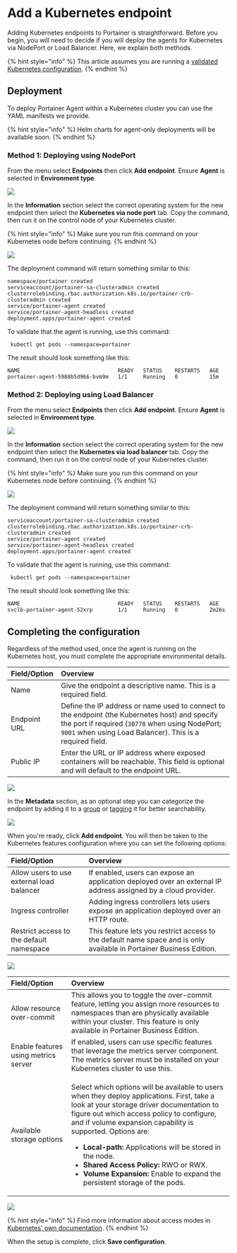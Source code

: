 # Add a Kubernetes endpoint

Adding Kubernetes endpoints to Portainer is straightforward. Before you begin, you will need to decide if you will deploy the agents for Kubernetes via NodePort or Load Balancer. Here, we explain both methods.

{% hint style="info" %}
This article assumes you are running a [validated Kubernetes configuration](../../../start/requirements-and-prerequisites.md#validated-configurations).
{% endhint %}

## Deployment

To deploy Portainer Agent within a Kubernetes cluster you can use the YAML manifests we provide.

{% hint style="info" %}
Helm charts for agent-only deployments will be available soon.
{% endhint %}

### Method 1: Deploying using NodePort

From the menu select **Endpoints** then click **Add endpoint**. Ensure **Agent** is selected in **Environment type**.

![](../../../.gitbook/assets/install-agent-swarm-linux-1.gif)

In the **Information** section select the correct operating system for the new endpoint then select the **Kubernetes via node port** tab. Copy the command, then run it on the control node of your Kubernetes cluster. 

{% hint style="info" %}
Make sure you run this command on your Kubernetes node before continuing.
{% endhint %}

![](../../../.gitbook/assets/endpoints-add-k8s-2.png)

The deployment command will return something similar to this:

```text
namespace/portainer created
serviceaccount/portainer-sa-clusteradmin created
clusterrolebinding.rbac.authorization.k8s.io/portainer-crb-clusteradmin created
service/portainer-agent created
service/portainer-agent-headless created
deployment.apps/portainer-agent created
```

To validate that the agent is running, use this command:

```text
 kubectl get pods --namespace=portainer
```

The result should look something like this:

```text
NAME                               READY   STATUS    RESTARTS   AGE
portainer-agent-5988b5d966-bvm9m   1/1     Running   0          15m
```

### Method 2: Deploying using Load Balancer

From the menu select **Endpoints** then click **Add endpoint**. Ensure **Agent** is selected in **Environment type**.

![](../../../.gitbook/assets/install-agent-swarm-linux-1.gif)

In the **Information** section select the correct operating system for the new endpoint then select the **Kubernetes via load balancer** tab. Copy the command, then run it on the control node of your Kubernetes cluster. 

{% hint style="info" %}
Make sure you run this command on your Kubernetes node before continuing.
{% endhint %}

![](../../../.gitbook/assets/endpoints-add-k8s-3.png)

The deployment command will return something similar to this:

```text
serviceaccount/portainer-sa-clusteradmin created
clusterrolebinding.rbac.authorization.k8s.io/portainer-crb-clusteradmin created
service/portainer-agent created
service/portainer-agent-headless created
deployment.apps/portainer-agent created
```

To validate that the agent is running, use this command:

```text
 kubectl get pods --namespace=portainer
```

The result should look something like this:

```text
NAME                               READY   STATUS    RESTARTS   AGE
svclb-portainer-agent-52xrp        1/1     Running   0          2m26s
```

## Completing the configuration

Regardless of the method used, once the agent is running on the Kubernetes host, you must complete the appropriate environmental details.

| Field/Option | Overview |
| :--- | :--- |
| Name | Give the endpoint a descriptive name. This is a required field. |
| Endpoint URL | Define the IP address or name used to connect to the endpoint \(the Kubernetes host\) and specify the port if required \(`30778` when using NodePort; `9001` when using Load Balancer\). This is a required field. |
| Public IP | Enter the URL or IP address where exposed containers will be reachable. This field is optional and will default to the endpoint URL. |

![](../../../.gitbook/assets/install-agent-swarm-linux-3.png)

In the **Metadata** section, as an optional step you can categorize the endpoint by adding it to a [group](../groups.md) or  [tagging](../tags.md) it for better searchability.

![](../../../.gitbook/assets/install-agent-swarm-linux-4.png)

When you're ready, click **Add endpoint**. You will then be taken to the Kubernetes features configuration where you can set the following options:

| Field/Option | Overview |
| :--- | :--- |
| Allow users to use external load balancer | If enabled, users can expose an application deployed over an external IP address assigned by a cloud provider. |
| Ingress controller | Adding ingress controllers lets users expose an application deployed over an HTTP route. |
| Restrict access to the default namespace | This feature lets you restrict access to the default name space and is only available in Portainer Business Edition. |

![](../../../.gitbook/assets/install-agent-k8s-6.png)

<table>
  <thead>
    <tr>
      <th style="text-align:left">Field/Option</th>
      <th style="text-align:left">Overview</th>
    </tr>
  </thead>
  <tbody>
    <tr>
      <td style="text-align:left">Allow resource over-commit</td>
      <td style="text-align:left">This allows you to toggle the over-commit feature, letting you assign
        more resources to namespaces than are physically available within your
        cluster. This feature is only available in Portainer Business Edition.</td>
    </tr>
    <tr>
      <td style="text-align:left">Enable features using metrics server</td>
      <td style="text-align:left">If enabled, users can use specific features that leverage the metrics
        server component. The metrics server must be installed on your Kubernetes
        cluster to use this.</td>
    </tr>
    <tr>
      <td style="text-align:left">Available storage options</td>
      <td style="text-align:left">
        <p>Select which options will be available to users when they deploy applications.
          First, take a look at your storage driver documentation to figure out which
          access policy to configure, and if volume expansion capability is supported.
          Options are:</p>
        <p></p>
        <ul>
          <li><b>Local-path:</b> Applications will be stored in the node.</li>
          <li><b>Shared Access Policy:</b> RWO or RWX.</li>
          <li><b>Volume Expansion:</b> Enable to expand the persistent storage of the
            pods.</li>
        </ul>
      </td>
    </tr>
  </tbody>
</table>

![](../../../.gitbook/assets/install-agent-k8s-7.png)

{% hint style="info" %}
Find more information about access modes in [Kubernetes' own documentation](https://kubernetes.io/docs/concepts/storage/persistent-volumes/#access-modes).
{% endhint %}

When the setup is complete, click **Save configuration**. 

